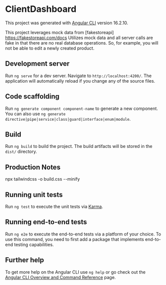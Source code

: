 # ClientDashboard

This project was generated with [Angular CLI](https://github.com/angular/angular-cli) version 16.2.10.

This project leverages mock data from [fakestoreapi] https://fakestoreapi.com/docs
Utilizes mock data and all server calls are fake in that there are no real database operations. So, for example, you will not be able to edit a newly created product.

## Development server

Run `ng serve` for a dev server. Navigate to `http://localhost:4200/`. The application will automatically reload if you change any of the source files.

## Code scaffolding

Run `ng generate component component-name` to generate a new component. You can also use `ng generate directive|pipe|service|class|guard|interface|enum|module`.

## Build

Run `ng build` to build the project. The build artifacts will be stored in the `dist/` directory.

## Production Notes

npx tailwindcss -o build.css --minify

## Running unit tests

Run `ng test` to execute the unit tests via [Karma](https://karma-runner.github.io).

## Running end-to-end tests

Run `ng e2e` to execute the end-to-end tests via a platform of your choice. To use this command, you need to first add a package that implements end-to-end testing capabilities.

## Further help

To get more help on the Angular CLI use `ng help` or go check out the [Angular CLI Overview and Command Reference](https://angular.io/cli) page.
